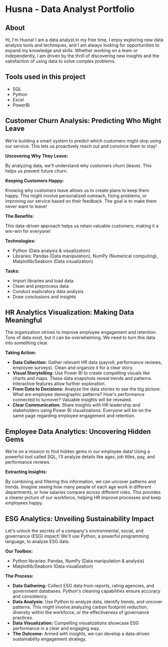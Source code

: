 # Husna - Data Analyst Portfolio
## About
Hi, I'm Husna! I am a data analyst.In my free time, I enjoy exploring new data analysis tools and techniques, and I am always looking for opportunities to expand my knowledge and skills. Whether working on a team or independently, I am driven by the thrill of discovering new insights and the satisfaction of using data to solve complex problems.

## Tools used in this project
- SQL
- Python
- Excel
- PowerBi
  
## Customer Churn Analysis: Predicting Who Might Leave

We're building a smart system to predict which customers might stop using our service. This lets us proactively reach out and convince them to stay!

**Uncovering Why They Leave:**

By analyzing data, we'll understand why customers churn (leave). This helps us prevent future churn.

**Keeping Customers Happy:**

Knowing why customers leave allows us to create plans to keep them happy. This might involve personalized outreach, fixing problems, or improving our service based on their feedback. The goal is to make them never want to leave!

**The Benefits:**

This data-driven approach helps us retain valuable customers, making it a win-win for everyone!

**Technologies:**

- Python (Data analysis & visualization)
- Libraries: Pandas (Data manipulation), NumPy (Numerical computing), Matplotlib/Seaborn (Data visualization)

**Tasks:**

- Import libraries and load data
- Clean and preprocess data
- Conduct exploratory data analysis
- Draw conclusions and insights

## HR Analytics Visualization: Making Data Meaningful

The organization strives to improve employee engagement and retention. Tons of data exist, but it can be overwhelming. We need to turn this data into something clear.

**Taking Action:**

- **Data Collection:** Gather relevant HR data (payroll, performance reviews, employee surveys). Clean and organize it for a clear story.
- **Visual Storytelling:** Use Power BI to create compelling visuals like charts and maps. These data snapshots reveal trends and patterns. Interactive features allow further exploration.
- **From Data to Decisions:** Analyze the data stories to see the big picture. What are employee demographic patterns? How's performance connected to turnover? Valuable insights will be revealed.
- **Clear Communication:** Share insights with HR leadership and stakeholders using Power BI visualizations. Everyone will be on the same page regarding employee engagement and retention.

## Employee Data Analytics: Uncovering Hidden Gems

We're on a mission to find hidden gems in our employee data! Using a powerful tool called SQL, I'll analyze details like ages, job titles, pay, and performance reviews.

**Extracting Insights:**

By combining and filtering this information, we can uncover patterns and trends. Imagine seeing how many people of each age work in different departments, or how salaries compare across different roles. This provides a clearer picture of our workforce, helping HR improve processes and keep employees happy.

## ESG Analytics: Unveiling Sustainability Impact

Let's unlock the secrets of a company's environmental, social, and governance (ESG) impact! We'll use Python, a powerful programming language, to analyze ESG data.

**Our Toolbox:**

- Python libraries: Pandas, NumPy (Data manipulation & analysis)
- Matplotlib/Seaborn (Data visualization)

**The Process:**

- **Data Gathering:** Collect ESG data from reports, rating agencies, and government databases. Python's cleaning capabilities ensure accuracy and consistency.
- **Data Analysis:** Use Python to analyze data, identify trends, and uncover patterns. This might involve analyzing carbon footprint reduction, diversity within the workforce, or the effectiveness of governance practices.
- **Data Visualization:** Compelling visualizations showcase ESG performance in a clear and engaging way.
- **The Outcome:** Armed with insights, we can develop a data-driven sustainability engagement strategy.
